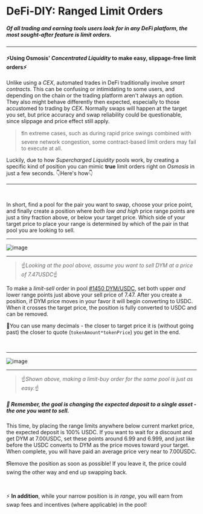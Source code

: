 # DeFi-DIY: Ranged Limit Orders
##### *Of all trading and earning tools users look for in any DeFi platform, the most sought-after feature is limit orders.*
---

#### :zap:Using Osmosis' *Concentrated Liquidity* to make easy, slippage-free limit orders:zap:

Unlike using a *CEX*, automated trades in DeFi traditionally involve *smart contracts*. This can be confusing or intimidating to some users, and depending on the chain or the trading platform aren't always an option. 
They also might behave differently then expected, especially to those accustomed to trading by *CEX*. Normally swaps will happen at the target you set, but price accuracy and swap reliability could be questionable, since slippage and price effect still apply.
> :exclamation:In extreme cases, such as during rapid price swings combined with severe network congestion, some contract-based limit orders may fail to execute at all.

Luckily, due to how *Supercharged Liquidity* pools work, by creating a specific kind of position you can mimic **true** limit orders right on *Osmosis* in just a few seconds. :point_down:Here's how:point_down:
 
 ---
 <br>
 
In short, find a pool for the pair you want to swap, choose your price point, and finally create a position where *both low and high* price range points are just a tiny fraction above, or below your target price. Which side of your target price to place your range is determined by which of the pair in that pool you are looking to sell.
<br>

---
![image](https://hackmd.io/_uploads/H1tmmamsp.png)

---

> :point_up:*Looking at the pool above, assume you want to sell DYM at a price of 7.47USDC*:point_up:


To make a *limit-sell* order in pool [#1450 DYM/USDC](https://app.osmosis.zone/pool/1450), set both upper *and* lower range points just above your sell price of 7.47.
After you create a position, if DYM price moves in your favor it will begin converting to USDC. When it crosses the target price, the position is fully converted to USDC and can be removed. 

:memo:You can use many decimals - the closer to target price it is (without going past) the closer to quote (`tokenAmount*tokenPrice`) you get in the end.

<br>

---

![image](https://hackmd.io/_uploads/rkdtETXip.png)

---
> :point_up:*Shown above, making a *limit-buy* order for the same pool is just as easy.*:point_up:

##### :memo: Remember, the goal is changing the expected deposit to a single asset - the one you want to sell.

This time, by placing the range limits anywhere below current market price, the expected deposit is 100% USDC. 
If you want to wait for a discount and get DYM at 7.00USDC, set these points around 6.99 and 6.999, and just like before the USDC converts to DYM as the price moves toward your target. When complete, you will have paid an average price very near to 7.00USDC.

:exclamation:Remove the position as soon as possible! If you leave it, the price could swing the other way and end up swapping back.

<br>

:zap: **In addition**, while your narrow position is *in range*, you will earn from swap fees and incentives (where applicable) in the pool!



